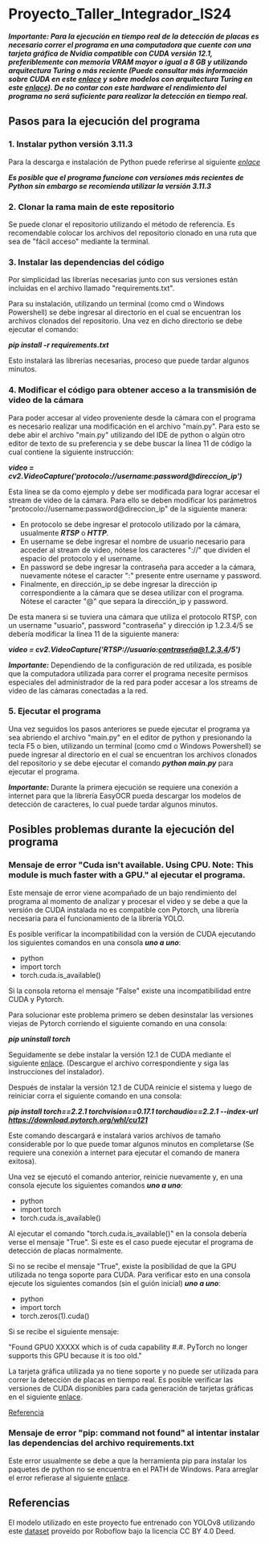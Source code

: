 # Proyecto_Taller_Integrador_IS24

***Importante: Para la ejecución en tiempo real de la detección de placas es necesario correr el programa en una computadora que cuente con una tarjeta gráfica de Nvidia compatible con CUDA versión 12.1, preferiblemente con memoria VRAM mayor o igual a 8 GB y utilizando arquitectura Turing o más reciente (Puede consultar más información sobre CUDA en este [enlace](https://en.wikipedia.org/wiki/CUDA#GPUs_supported) y sobre modelos con arquitectura Turing en este [enlace](https://en.wikipedia.org/wiki/Turing_(microarchitecture))). De no contar con este hardware el rendimiento del programa no será suficiente para realizar la detección en tiempo real.***

## Pasos para la ejecución del programa
### 1. Instalar python versión 3.11.3
Para la descarga e instalación de Python puede referirse al siguiente *[enlace](https://www.python.org/downloads/release/python-3113/)*

***Es posible que el programa funcione con versiones más recientes de Python sin embargo se recomienda utilizar la versión 3.11.3***

### 2. Clonar la rama main de este repositorio
Se puede clonar el repositorio utilizando el método de referencia. Es recomendable colocar los archivos del repositorio clonado en una ruta que sea de "fácil acceso" mediante la terminal.

### 3. Instalar las dependencias del código
Por simplicidad las librerías necesarias junto con sus versiones están incluidas en el archivo llamado "requirements.txt".

Para su instalación, utilizando un terminal (como cmd o Windows Powershell) se debe ingresar al directorio en el cual se encuentran los archivos clonados del repositorio. Una vez en dicho directorio se debe ejecutar el comando:

***pip install -r requirements.txt***

Esto instalará las librerías necesarias, proceso que puede tardar algunos minutos.

### 4. Modificar el código para obtener acceso a la transmisión de video de la cámara
Para poder accesar al video proveniente desde la cámara con el programa es necesario realizar una modificación en el archivo "main.py". Para esto se debe abir el archivo "main.py" utilizando del IDE de python o algún otro editor de texto de su preferencia y se debe buscar la línea 11 de código la cual contiene la siguiente instrucción:

***video = cv2.VideoCapture('protocolo://username:password@direccion_ip')***

Esta línea se da como ejemplo y debe ser modificada para lograr accesar el stream de video de la cámara. Para ello se deben modificar los parámetros "protocolo://username:password@direccion_ip" de la siguiente manera:
- En protocolo se debe ingresar el protocolo utilizado por la cámara, usualmente ***RTSP*** o ***HTTP***.
- En username se debe ingresar el nombre de usuario necesario para acceder al stream de video, nótese los caracteres "://" que dividen el espacio del protocolo y el username.
- En password se debe ingresar la contraseña para acceder a la cámara, nuevamente nótese el caracter ":" presente entre username y password.
- Finalmente, en dirección_ip se debe ingresar la dirección ip correspondiente a la cámara que se desea utilizar con el programa. Nótese el caracter "@" que separa la dirección_ip y password.
  
De esta manera si se tuviera una cámara que utiliza el protocolo RTSP, con un username "usuario", password "contraseña" y dirección ip 1.2.3.4/5 se debería modificar la línea 11 de la siguiente manera:

***video = cv2.VideoCapture('RTSP://usuario:contraseña@1.2.3.4/5')***

***Importante:*** Dependiendo de la configuración de red utilizada, es posible que la computadora utilizada para correr el programa necesite permisos especiales del administrador de la red para poder accesar a los streams de video de las cámaras conectadas a la red.

### 5. Ejecutar el programa
Una vez seguidos los pasos anteriores se puede ejecutar el programa ya sea abriendo el archivo "main.py" en el editor de python y presionando la tecla F5 o bien, utilizando un terminal (como cmd o Windows Powershell) se puede ingresar al directorio en el cual se encuentran los archivos clonados del repositorio y se debe ejecutar el comando ***python main.py*** para ejecutar el programa.

***Importante:*** Durante la primera ejecución se requiere una conexión a internet para que la librería EasyOCR pueda descargar los modelos de detección de caracteres, lo cual puede tardar algunos minutos.

## Posibles problemas durante la ejecución del programa
### Mensaje de error "Cuda isn't available. Using CPU. Note: This module is much faster with a GPU." al ejecutar el programa.
Este mensaje de error viene acompañado de un bajo rendimiento del programa al momento de analizar y procesar el video y se debe a que la versión de CUDA instalada no es compatible con Pytorch, una librería necesaria para el funcionamiento de la librería YOLO.

Es posible verificar la incompatibilidad con la versión de CUDA ejecutando los siguientes comandos en una consola ***uno a uno***:
- python
- import torch
- torch.cuda.is_available()

Si la consola retorna el mensaje "False" existe una incompatibilidad entre CUDA y Pytorch.

Para solucionar este problema primero se deben desinstalar las versiones viejas de Pytorch corriendo el siguiente comando en una consola:

***pip uninstall torch***

Seguidamente se debe instalar la versión 12.1 de CUDA mediante el siguiente [enlace](https://developer.nvidia.com/cuda-12-1-0-download-archive). (Descargue el archivo correspondiente y siga las instrucciones del instalador).

Después de instalar la versión 12.1 de CUDA reinicie el sistema y luego de reiniciar corra el siguiente comando en una consola:

***pip install torch==2.2.1 torchvision==0.17.1 torchaudio==2.2.1 --index-url https://download.pytorch.org/whl/cu121***

Este comando descargará e instalará varios archivos de tamaño considerable por lo que puede tomar algunos minutos en completarse (Se requiere una conexión a internet para ejecutar el comando de manera exitosa).

Una vez se ejecutó el comando anterior, reinicie nuevamente y, en una consola ejecute los siguientes comandos ***uno a uno***:
- python
- import torch
- torch.cuda.is_available()
  
Al ejecutar el comando "torch.cuda.is_available()" en la consola debería verse el mensaje "True". Si este es el caso puede ejecutar el programa de detección de placas normalmente.

Si no se recibe el mensaje "True", existe la posibilidad de que la GPU utilizada no tenga soporte para CUDA. Para verificar esto en una consola ejecute los siguientes comandos (sin el guión inicial) ***uno a uno***:
- python
- import torch
- torch.zeros(1).cuda()

Si se recibe el siguiente mensaje:

"Found GPU0 XXXXX which is of cuda capability #.#.
PyTorch no longer supports this GPU because it is too old."

La tarjeta gráfica utilizada ya no tiene soporte y no puede ser utilizada para correr la detección de placas en tiempo real. Es posible verificar las versiones de CUDA disponibles para cada generación de tarjetas gráficas en el siguiente [enlace](https://en.wikipedia.org/wiki/CUDA#GPUs_supported).

[Referencia](https://stackoverflow.com/questions/60987997/why-torch-cuda-is-available-returns-false-even-after-installing-pytorch-with)

### Mensaje de error "pip: command not found" al intentar instalar las dependencias del archivo requirements.txt
Este error usualmente se debe a que la herramienta pip para instalar los paquetes de python no se encuentra en el PATH de Windows. Para arreglar el error refierase al siguiente [enlace](https://builtin.com/software-engineering-perspectives/pip-command-not-found).

## Referencias
El modelo utilizado en este proyecto fue entrenado con YOLOv8 utilizando este [dataset](https://universe.roboflow.com/roboflow-universe-projects/license-plate-recognition-rxg4e/dataset/4) proveído por Roboflow bajo la licencia CC BY 4.0 Deed.
